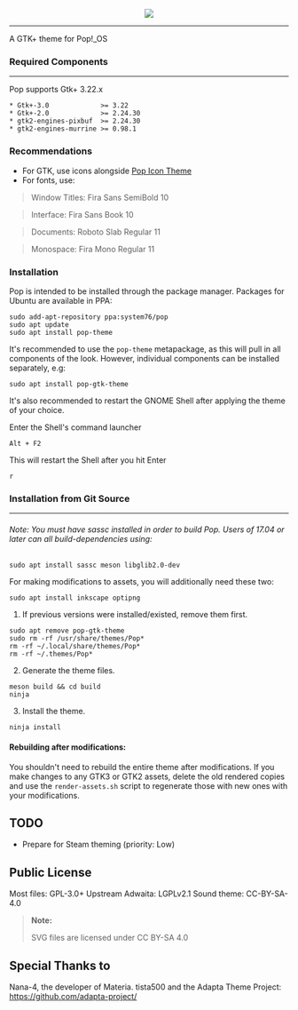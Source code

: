 <p align="center">
<img src="https://github.com/system76/pop-gtk-theme/raw/master/Pop_gtk-logo.png"/>
</p>

-------------------

A GTK+ theme for Pop!_OS 


### Required Components
-------------------
Pop supports Gtk+ 3.22.x

 ```
 * Gtk+-3.0             >= 3.22
 * Gtk+-2.0             >= 2.24.30
 * gtk2-engines-pixbuf  >= 2.24.30
 * gtk2-engines-murrine >= 0.98.1
 ```

### Recommendations

- For GTK, use icons alongside [Pop Icon Theme](https://github.com/pop-os/icon-theme)
- For fonts, use:
 > Window Titles: Fira Sans SemiBold 10

 > Interface: Fira Sans Book 10

 > Documents: Roboto Slab Regular 11

 > Monospace: Fira Mono Regular 11


### Installation

Pop is intended to be installed through the package manager. Packages for Ubuntu are available in PPA:
```
sudo add-apt-repository ppa:system76/pop
sudo apt update
sudo apt install pop-theme
```
It's recommended to use the `pop-theme` metapackage, as this will pull in all components of the look. However, individual components can be installed separately, e.g:
```
sudo apt install pop-gtk-theme
```
It's also recommended to restart the GNOME Shell after applying the theme of your choice.

Enter the Shell's command launcher
```
Alt + F2
```

This will restart the Shell after you hit Enter
```
r
```



### Installation from Git Source
----------------------------

###### Note: You must have sassc installed in order to build Pop. Users of 17.04 or later can all build-dependencies using:

```
sudo apt install sassc meson libglib2.0-dev 
```

For making modifications to assets, you will additionally need these two:

```
sudo apt install inkscape optipng
```


1. If previous versions were installed/existed, remove them first.

 ```
 sudo apt remove pop-gtk-theme
 sudo rm -rf /usr/share/themes/Pop*
 rm -rf ~/.local/share/themes/Pop*
 rm -rf ~/.themes/Pop*
 ```

2. Generate the theme files.

```
meson build && cd build
ninja
```

3. Install the theme.

```
ninja install
```

#### Rebuilding after modifications:

You shouldn't need to rebuild the entire theme after modifications. If you make
changes to any GTK3 or GTK2 assets, delete the old rendered copies and use the
`render-assets.sh` script to regenerate those with new ones with your 
modifications. 

TODO
----
* Prepare for Steam theming (priority: Low)

Public License
--------------
 Most files: GPL-3.0+
 Upstream Adwaita: LGPLv2.1
 Sound theme: CC-BY-SA-4.0


 > **Note:**
 >
 > SVG files are licensed under CC BY-SA 4.0

Special Thanks to
--------------
 Nana-4, the developer of Materia.
 tista500 and the Adapta Theme Project: https://github.com/adapta-project/
